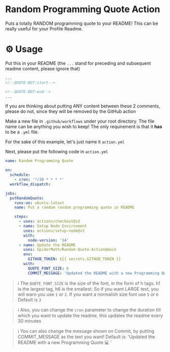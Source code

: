 # Random Programming Quote Action

Puts a totally RANDOM programming quote to your README! This can be really useful for your Profile Readme.<br>

# ⚙ Usage
Put this in your README (the `...` stand for preceding and subsequent readme content, please ignore that)

```md
...
<!--QUOTE-BOT:start-->

<!--QUOTE-BOT:end-->
...
```

If you are thinking about putting ANY content between these 2 comments, please do not, since they will be removed by the GitHub action<br>

Make a new file in `.github/workflows` under your root directory. The file name can be anything you wish to keep! The only requirement is that it **has** to be a `.yml` file.<br>

For the sake of this example, let's just name it `action.yml`<br>

Next, please put the following code in `action.yml`

```yml
name: Random Programming Quote

on:
  schedule:
    - cron: '*/30 * * * *'
  workflow_dispatch:

jobs:
  putRandomQuote:
    runs-on: ubuntu-latest
    name: Put a random random programming quote in README

    steps:
      - uses: actions/checkout@v2
      - name: Setup Node Environment
        uses: actions/setup-node@v2
        with:
          node-version: '14'
      - name: Update the README
        uses: SpiderMath/Random-Quote-Action@main
        env:
          GITHUB_TOKEN: ${{ secrets.GITHUB_TOKEN }}
        with:
          QUOTE_FONT_SIZE: 6
		  COMMIT_MESSAGE: 'Updated the README with a new Programming Quote 💻 '
```

> ℹ The `QUOTE_FONT_SIZE` is the size of the font, in the form of h tags. h1 is the largest tag, h6 is the smallest. So if you want LARGE text, you will warn you use `1` or `2`. If you want a normalish size font use `5` or `6`<br>
Default is `3`

> ℹ Also, you can change the `cron` parameter to change the duration till which you want to update the readme, this updates the readme every 30 minutes

> ℹ You can also change the message shown on Commit, by putting COMMIT_MESSAGE as the text you want! Default is: 'Updated the README with a new Programming Quote 💻 '